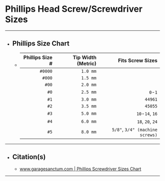 <!-- https://github.com/mcavallo-git/Coding/blob/main/hardware/screws-screwdrivers/phillips-head_screw-dimensions-sizes.md -->

# Phillips Head Screw/Screwdriver Sizes

***

- ## Phillips Size Chart
  - | Phillips Size # | Tip Width (Metric) | Fits Screw Sizes                    |
    | --------------: | -----------------: | ----------------------------------: |
    |         `#0000` |           `1.0 mm` |                                     |
    |          `#000` |           `1.5 mm` |                                     |
    |           `#00` |           `2.0 mm` |                                     |
    |            `#0` |           `2.5 mm` |                             `0`-`1` |
    |            `#1` |           `3.0 mm` |                             `44961` |
    |            `#2` |           `3.5 mm` |                             `45055` |
    |            `#3` |           `5.0 mm` |                     `10`-`14`, `16` |
    |            `#4` |           `6.0 mm` |                    `18`, `20`, `24` |
    |            `#5` |           `8.0 mm` |     `5/8"`, `3/4" (machine screws)` |

***

- ## Citation(s)
  - [www.garagesanctum.com | Phillips Screwdriver Sizes Chart](https://www.garagesanctum.com/size-chart/screwdriver-sizes-chart/#ftoc-heading-4)

***
